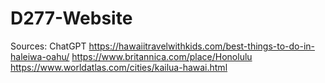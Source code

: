 # D277-Website

Sources:
ChatGPT
https://hawaiitravelwithkids.com/best-things-to-do-in-haleiwa-oahu/
https://www.britannica.com/place/Honolulu
https://www.worldatlas.com/cities/kailua-hawai.html

